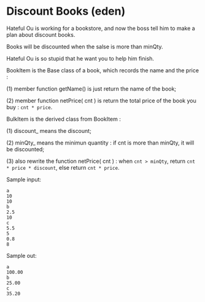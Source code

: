 # Discount Books (eden)

Hateful Ou is working for a bookstore, and now the boss tell him to make a plan about discount books.

Books will be discounted when the salse is more than minQty.

Hateful Ou is so stupid that he want you to help him finish.

 

BookItem is the Base class of a book, which records the name and the price :

(1) member function getName() is just return the name of the book;

(2) member function netPrice( cnt ) is return the total price of the book you buy : `cnt * price`.

 

BulkItem is the derived class from BookItem :

(1) discount_ means the discount;

(2) minQty_ means the minimun quantity : if cnt is more than minQty, it will be discounted;

(3) also rewrite the function netPrice( cnt ) : when `cnt > minQty`,  return `cnt * price * discount`, else return `cnt * price`.



Sample input:
```
a
10
10
b
2.5
10
c
5.5
5
0.8
8
```
 

Sample out:

```
a
100.00
b
25.00
c
35.20
```
 
